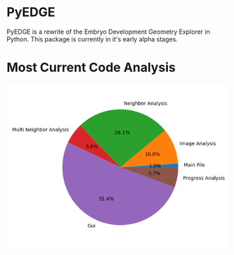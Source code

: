 # PyEDGE
PyEDGE is a rewrite of the Embryo Development Geometry Explorer in Python. This package is currently in it's early alpha stages.

# Most Current Code Analysis
![alt text](Result-Images/CodeAnalysis.png)